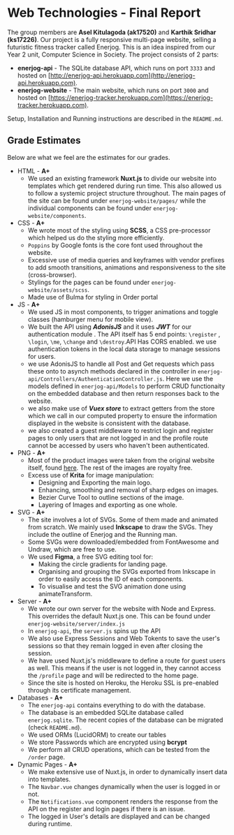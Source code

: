# Web Technologies - Final Report

The group members are **Asel Kitulagoda (ak17520)** and **Karthik Sridhar (ks17226)**. Our project is a fully responsive multi-page website, selling a futuristic fitness tracker called Enerjog. This is an idea inspired from our Year 2 unit, Computer Science in Society. The project consists of 2 parts:
*   **enerjog-api** - The SQLite database API, which runs on port ```3333``` and hosted on [http://enerjog-api.herokuapp.com](http://enerjog-api.herokuapp.com).
*   **enerjog-website** - The main website, which runs on port ```3000``` and hosted on [https://enerjog-tracker.herokuapp.com](https://enerjog-tracker.herokuapp.com).

Setup, Installation and Running instructions are described in the ```README.md```.

## Grade Estimates

Below are what we feel are the estimates for our grades.
*   HTML - **A+**
    *   We used an existing framework **Nuxt.js** to divide our website into templates which get rendered during run time. This also allowed us to follow a systemic project structure throughout. The main pages of the site can be found under ```enerjog-website/pages/``` while the individual components can be found under ```enerjog-website/components```. 
*   CSS - **A+**
    *   We wrote most of the styling using **SCSS**, a CSS pre-processor which helped us do the styling more efficiently. 
    *   ```Poppins``` by Google fonts is the core font used throughout the website.
    *   Excessive use of media queries and keyframes with vendor prefixes to add smooth transitions, animations and responsiveness to the site (cross-browser).
    *   Stylings for the pages can be found under ```enerjog-website/assets/scss```.
    * Made use of Bulma for styling in Order portal 
*   JS - **A+**
    *   We used JS in most components, to trigger animations and toggle classes (hamburger menu for mobile view).
    * We built the API using ***AdonisJS*** and it uses ***JWT*** for our authentication module . The API itself has 5 end points: ```\register``` , ```\login```, ```\me```, ```\change``` and ```\destroy```.API Has CORS enabled. we use authentication tokens in the local data storage to manage sessions for users.
    * we use AdonisJS to handle all Post and Get requests which pass these onto to asynch methods declared in the controller in ```enerjog-api/Controllers/AuthenticationController.js```. Here we use the models defined in ```enerjog-api/Models``` to perform CRUD functionaity on the embedded database and then return responses back to the website.
    * we also make use of ***Vuex store*** to extract getters from the store which we call in our computed property to ensure the information displayed in the website is consistent with the database. 
    * we also created a guest middleware to restrict login and register pages to only users that are not logged in and the profile route cannot be accessed by users who haven't been authenticated.
*   PNG - **A+**
    *   Most of the product images were taken from the original website itself, found [here](https://www.letscom.com/). The rest of the images are royalty free.
    *   Excess use of **Krita** for image manipulation:
        *   Designing and Exporting the main logo.
        *   Enhancing, smoothing and removal of sharp edges on images.
        *   Bezier Curve Tool to outline sections of the image.
        *   Layering of Images and exporting as one whole.
*   SVG - **A+**
    *   The site involves a lot of SVGs. Some of them made and animated from scratch. We mainly used **Inkscape** to draw the SVGs. They include the outline of Enerjog and the Running man.
    *   Some SVGs were downloaded/embedded from FontAwesome and Undraw, which are free to use. 
    *   We used **Figma**, a free SVG editing tool for:
        *   Making the circle gradients for landing page.
        *   Organising and grouping the SVGs exported from Inkscape in order to easily access the ID of each components.
        *   To visualise and test the SVG animation done using animateTransform.
*   Server - **A+**
    *   We wrote our own server for the website with Node and Express. This overrides the default Nuxt.js one. This can be found under ```enerjog-website/server/index.js```
    *   In ```enerjog-api```, the ```server.js``` spins up the API
    *   We also use Express Sessions and Web Tokents to save the user's sessions so that they remain logged in even after closing the session.
    *   We have used Nuxt.js's middleware to define a route for guest users as well. This means if the user is not logged in, they cannot access the ```/profile``` page and will be redirected to the home page.
    *   Since the site is hosted on Heroku, the Heroku SSL is pre-enabled through its certificate management.
*   Databases - **A+**
    *   The ```enerjog-api``` contains everything to do with the database.
    *   The database is an embedded SQLite database called ```enerjog.sqlite```. The recent copies of the database can be migrated (check ```README.md```).
    *   We used ORMs (LucidORM) to create our tables
    *   We store Passwords which are encrypted using **bcrypt**
    *   We perform all CRUD operations, which can be tested from the ```/order``` page.
*   Dynamic Pages - **A+**
    *   We make extensive use of Nuxt.js, in order to dynamically insert data into templates.
    *   The ```Navbar.vue``` changes dynamically when the user is logged in or not.
    *   The ```Notifications.vue``` component renders the response from the API on the register and login pages if there is an issue.
    *   The logged in User's details are displayed and can be changed during runtime.
